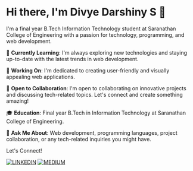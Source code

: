 # Hi there, I'm Divye Darshiny S 👋

I'm a final year B.Tech Information Technology student at Saranathan College of Engineering with a passion for technology, programming, and web development.

🌱 **Currently Learning**: I'm always exploring new technologies and staying up-to-date with the latest trends in web development.

🔭 **Working On**: I'm dedicated to creating user-friendly and visually appealing web applications.

💼 **Open to Collaboration**: I'm open to collaborating on innovative projects and discussing tech-related topics. Let's connect and create something amazing!

🎓 **Education**: Final year B.Tech in Information Technology at Saranathan College of Engineering.

💬 **Ask Me About**: Web development, programming languages, project collaboration, or any tech-related inquiries you might have.

Let's Connect! 

[![LINKEDIN](https://img.shields.io/badge/LinkedIn-blue?style=flat-square&logo=linkedin)](https://www.linkedin.com/in/divyedarshiny/)      [![MEDIUM](https://img.shields.io/badge/Medium-black?style=flat-square&logo=medium)](https://medium.com/@divyedarshiny)

